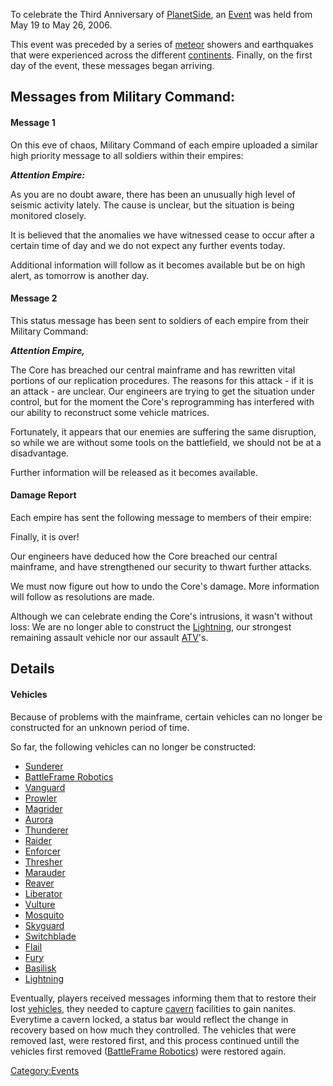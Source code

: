 To celebrate the Third Anniversary of
[PlanetSide](PlanetSide.md), an [Event](Event.md) was
held from May 19 to May 26, 2006.

This event was preceded by a series of [meteor](Meteor.md)
showers and earthquakes that were experienced across the different
[continents](Continent.md). Finally, on the first day of the
event, these messages began arriving.

## Messages from Military Command:

#### Message 1

On this eve of chaos, Military Command of each empire uploaded a similar
high priority message to all soldiers within their empires:

**_Attention Empire:_**

As you are no doubt aware, there has been an unusually high level of
seismic activity lately. The cause is unclear, but the situation is
being monitored closely.

It is believed that the anomalies we have witnessed cease to occur after
a certain time of day and we do not expect any further events today.

Additional information will follow as it becomes available but be on
high alert, as tomorrow is another day.

#### Message 2

This status message has been sent to soldiers of each empire from their
Military Command:

**_Attention Empire,_**

The Core has breached our central mainframe and has rewritten vital
portions of our replication procedures. The reasons for this attack - if
it is an attack - are unclear. Our engineers are trying to get the
situation under control, but for the moment the Core's reprogramming has
interfered with our ability to reconstruct some vehicle matrices.

Fortunately, it appears that our enemies are suffering the same
disruption, so while we are without some tools on the battlefield, we
should not be at a disadvantage.

Further information will be released as it becomes available.

#### Damage Report

Each empire has sent the following message to members of their empire:

Finally, it is over!

Our engineers have deduced how the Core breached our central mainframe,
and have strengthened our security to thwart further attacks.

We must now figure out how to undo the Core's damage. More information
will follow as resolutions are made.

Although we can celebrate ending the Core's intrusions, it wasn't
without loss: We are no longer able to construct the
[Lightning](Lightning.md), our strongest remaining assault
vehicle nor our assault [ATV](ATV.md)'s.

## Details

#### Vehicles

Because of problems with the mainframe, certain vehicles can no longer
be constructed for an unknown period of time.

So far, the following vehicles can no longer be constructed:

- [Sunderer](Sunderer.md)
- [BattleFrame Robotics](BattleFrame_Robotics.md)
- [Vanguard](Vanguard.md)
- [Prowler](Prowler.md)
- [Magrider](Magrider.md)
- [Aurora](Aurora.md)
- [Thunderer](Thunderer.md)
- [Raider](Raider.md)
- [Enforcer](Enforcer.md)
- [Thresher](Thresher.md)
- [Marauder](Marauder.md)
- [Reaver](Reaver.md)
- [Liberator](Liberator.md)
- [Vulture](Vulture.md)
- [Mosquito](Mosquito.md)
- [Skyguard](Skyguard.md)
- [Switchblade](Switchblade.md)
- [Flail](Flail.md)
- [Fury](Fury.md)
- [Basilisk](Basilisk.md)
- [Lightning](Lightning.md)

Eventually, players received messages informing them that to restore
their lost [vehicles](Vehicle.md), they needed to capture
[cavern](Caverns.md) facilities to gain nanites. Everytime a
cavern locked, a status bar would reflect the change in recovery based
on how much they controlled. The vehicles that were removed last, were
restored first, and this process continued untill the vehicles first
removed ([BattleFrame Robotics](BattleFrame_Robotics.md)) were
restored again.

[Category:Events](Category:Events.md)
